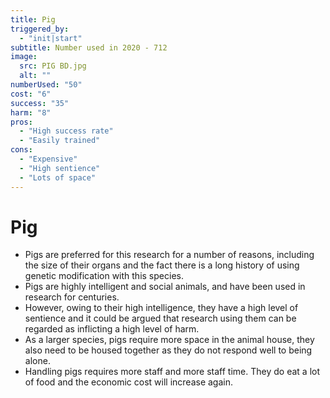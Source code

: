 ```yaml
---
title: Pig
triggered_by:
  - "init|start"
subtitle: Number used in 2020 - 712
image:
  src: PIG BD.jpg
  alt: ""
numberUsed: "50"
cost: "6"
success: "35"
harm: "8"
pros:
  - "High success rate"
  - "Easily trained"
cons:
  - "Expensive"
  - "High sentience"
  - "Lots of space"
---
```


# Pig

- Pigs are preferred for this research for a number of reasons, including the size of their organs and the fact there is a long history of using genetic modification with this species.
- Pigs are highly intelligent and social animals, and have been used in research for centuries.
- However, owing to their high intelligence, they have a high level of sentience and it could be argued that research using them can be regarded as inflicting a high level of harm.
- As a larger species, pigs require more space in the animal house, they also need to be housed together as they do not respond well to being alone.
- Handling pigs requires more staff and more staff time. They do eat a lot of food and the economic cost will increase again.
